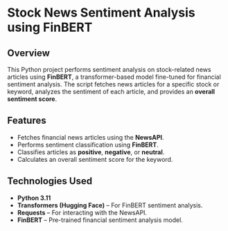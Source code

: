 # Stock News Sentiment Analysis using FinBERT

## Overview
This Python project performs sentiment analysis on stock-related news articles using **FinBERT**, a transformer-based model fine-tuned for financial sentiment analysis. The script fetches news articles for a specific stock or keyword, analyzes the sentiment of each article, and provides an **overall sentiment score**.  

## Features
- Fetches financial news articles using the **NewsAPI**.  
- Performs sentiment classification using **FinBERT**.  
- Classifies articles as **positive**, **negative**, or **neutral**.  
- Calculates an overall sentiment score for the keyword.  

## Technologies Used
- **Python 3.11**  
- **Transformers (Hugging Face)** – For FinBERT sentiment analysis.  
- **Requests** – For interacting with the NewsAPI.  
- **FinBERT** – Pre-trained financial sentiment analysis model.  


